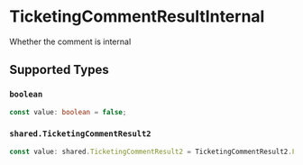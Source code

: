 # TicketingCommentResultInternal

Whether the comment is internal


## Supported Types

### `boolean`

```typescript
const value: boolean = false;
```

### `shared.TicketingCommentResult2`

```typescript
const value: shared.TicketingCommentResult2 = TicketingCommentResult2.False;
```


